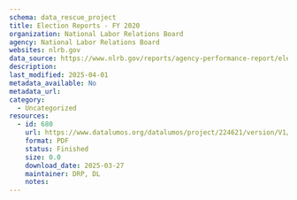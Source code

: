 ```yaml
---
schema: data_rescue_project 
title: Election Reports - FY 2020
organization: National Labor Relations Board
agency: National Labor Relations Board
websites: nlrb.gov
data_source: https://www.nlrb.gov/reports/agency-performance-report/election-reports/election-reports-fy-2020
description: 
last_modified: 2025-04-01
metadata_available: No
metadata_url: 
category:
  - Uncategorized
resources:
  - id: 680
    url: https://www.datalumos.org/datalumos/project/224621/version/V1/view
    format: PDF
    status: Finished
    size: 0.0
    download_date: 2025-03-27
    maintainer: DRP, DL
    notes: 
---
```

